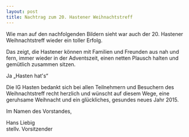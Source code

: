 ```yaml
---
layout: post
title: Nachtrag zum 20. Hastener Weihnachtstreff
---
```


Wie man auf den nachfolgenden Bildern sieht war auch der 20. Hastener Weihnachtstreff wieder ein toller Erfolg.

Das zeigt, die Hastener können mit Familien und Freunden aus nah und fern, immer wieder in der Adventszeit, einen netten Plausch halten und gemütlich zusammen sitzen.

Ja „Hasten hat's“

Die IG Hasten bedankt sich bei allen Teilnehmern und Besuchern des Weihnachtstreff recht herzlich und wünscht auf diesem Wege, eine geruhsame Weihnacht und ein glückliches, gesundes neues Jahr 2015.

Im Namen des Vorstandes,



Hans Liebig  
stellv. Vorsitzender
